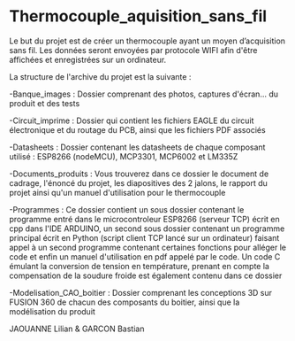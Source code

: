 # Thermocouple_aquisition_sans_fil
Le but du projet est de créer un thermocouple ayant un moyen d’acquisition sans fil. Les données seront envoyées par protocole WIFI afin d'être affichées et enregistrées sur un ordinateur.

La structure de l'archive du projet est la suivante :

-Banque_images :
	Dossier comprenant des photos, captures d'écran... du produit et des tests

-Circuit_imprime :
	Dossier qui contient les fichiers EAGLE du circuit électronique et du routage du PCB,
	ainsi que les fichiers PDF associés

-Datasheets :
	Dossier contenant les datasheets de chaque composant utilisé : 
	ESP8266 (nodeMCU), MCP3301, MCP6002 et LM335Z

-Documents_produits :
	Vous trouverez dans ce dossier le document de cadrage, l'énoncé du projet,
	les diapositives des 2 jalons, le rapport du projet ainsi qu'un manuel d'utilisation pour le thermocouple

-Programmes :
	Ce dossier contient un sous dossier contenant le programme entré dans le microcontroleur ESP8266
	(serveur TCP) écrit en cpp dans l'IDE ARDUINO, un second sous dossier contenant un programme principal écrit en Python
	(script client TCP lancé sur un ordinateur) faisant appel à un second programme contenant certaines fonctions pour alléger
	le code et enfin un manuel d'utilisation en pdf appelé par le code. Un code C émulant la conversion de tension en température, 	prenant en compte la compensation de la soudure froide est également contenu dans ce dossier

-Modelisation_CAO_boitier :
	Dossier comprenant les conceptions 3D sur FUSION 360 de chacun des composants du boitier,
	ainsi que la modélisation du produit


JAOUANNE Lilian & GARCON Bastian
